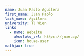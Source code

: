 ```yaml
---
name: Juan Pablo Aguilera
first_name: Juan Pablo
last_name: Aguilera
university: TU Wien
links:
  - name: Website
    absolute_url: https://juan.ag/
    icon: house-user
mathjax: true
---
```

